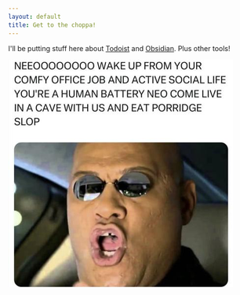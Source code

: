 ```yaml
---
layout: default
title: Get to the choppa!
---
```


I'll be putting stuff here about [Todoist](https://todoist.com) and [Obsidian](https://obsidian.md). Plus other tools!

![A meme showing a character resembling Morpheus from The Matrix, wearing sunglasses, with an open mouth as if speaking. The text above reads: "NEOOOOOOOO WAKE UP FROM YOUR COMFY OFFICE JOB AND ACTIVE SOCIAL LIFE YOU'RE A HUMAN BATTERY NEO COME LIVE IN A CAVE WITH US AND EAT PORRIDGE SLOP.](images/neo.jpg)
